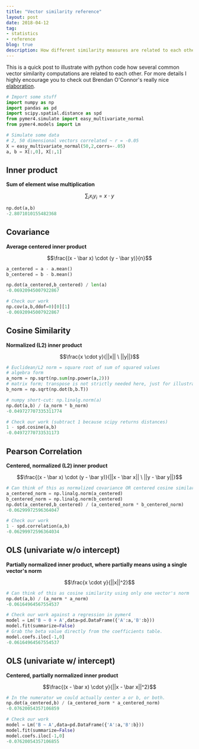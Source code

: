 ```yaml
---
title: "Vector similarity reference"
layout: post
date: 2018-04-12
tag:
- statistics
- reference
blog: true
description: How different similarity measures are related to each other
---
```


This is a quick post to illustrate with python code how several common vector similarity computations are related to each other. For more details I highly encourage you to check out Brendan O'Connor's really nice [elaboration](https://brenocon.com/blog/2012/03/cosine-similarity-pearson-correlation-and-ols-coefficients/).


```python
# Import some stuff
import numpy as np
import pandas as pd
import scipy.spatial.distance as spd
from pymer4.simulate import easy_multivariate_normal
from pymer4.models import Lm
```

```python
# Simulate some data
# 2, 50 dimensional vectors correlated ~ r = -0.05
X = easy_multivariate_normal(50,2,corrs=-.05)
a, b = X[:,0], X[:,1]
```

## Inner product  
**Sum of element wise multiplication**  

$$\sum_i {x_iy_i} = x \cdot y$$  

```python
np.dot(a,b)
-2.8071010155482368
```

## Covariance  
**Average centered inner product**  

$$\frac{(x - \bar x) \cdot (y - \bar y)}{n}$$  

```python
a_centered = a - a.mean()
b_centered = b - b.mean()

np.dot(a_centered,b_centered) / len(a)
-0.06920945007922867
```

```python
# Check our work
np.cov(a,b,ddof=0)[0][1]
-0.06920945007922867
```

## Cosine Similarity  
**Normalized (L2) inner product**  

$$\frac{x \cdot y}{||x|| \ ||y||}$$  

```python
# Euclidean/L2 norm = square root of sum of squared values
# algebra form
a_norm = np.sqrt(np.sum(np.power(a,2)))
# matrix form; transpose is not strictly needed here, just for illustration
b_norm = np.sqrt(np.dot(b,b.T))

# numpy short-cut: np.linalg.norm(a)
np.dot(a,b) / (a_norm * b_norm)
-0.049727707335311774
```

```python
# Check our work (subtract 1 because scipy returns distances)
1 - spd.cosine(a,b)
-0.04972770733531173
```

## Pearson Correlation  
**Centered, normalized (L2) inner product**  

$$\frac{(x - \bar x) \cdot (y - \bar y)}{||x - \bar x|| \ ||y - \bar y||}$$  

```python
# Can think of this as normalized covariance OR centered cosine similarity
a_centered_norm = np.linalg.norm(a_centered)
b_centered_norm = np.linalg.norm(b_centered)
np.dot(a_centered,b_centered) / (a_centered_norm * b_centered_norm)
-0.06299972596364047
```

```python
# Check our work
1 - spd.correlation(a,b)
-0.06299972596364034
```

## OLS (univariate w/o intercept)  
**Partially normalized inner product, where partially means using a single vector's norm**  

$$\frac{x \cdot y}{||x||^2}$$  

```python
# Can think of this as cosine similarity using only one vector's norm
np.dot(a,b) / (a_norm * a_norm)
-0.06164964567554537
```

```python
# Check our work against a regression in pymer4
model = Lm('B ~ 0 + A',data=pd.DataFrame({'A':a,'B':b}))
model.fit(summarize=False)
# Grab the beta value directly from the coefficients table.
model.coefs.iloc[-1,0]
-0.06164964567554537
```

## OLS (univariate w/ intercept)  
**Centered, partially normalized inner product**  

$$\frac{(x - \bar x) \cdot y}{||x - \bar x||^2}$$  

```python
# In the numerator we could actually center a or b, or both.
np.dot(a_centered,b) / (a_centered_norm * a_centered_norm)
-0.07620054357106859
```

```python
# Check our work
model = Lm('B ~ A',data=pd.DataFrame({'A':a,'B':b}))
model.fit(summarize=False)
model.coefs.iloc[-1,0]
-0.07620054357106855
```
